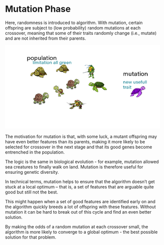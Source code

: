 # Mutation Phase

Here, randomness is introduced to algorithm. With mutation, certain offspring are subject to \(low probability\) random mutations at each crossover, meaning that some of their traits randomly change \(i.e., mutate\) and are not inherited from their parents.

![](../../.gitbook/assets/mutation.png)

The motivation for mutation is that, with some luck, a mutant offspring may have even better features than its parents, making it more likely to be selected for crossover in the next stage and that its good genes become entrenched in the population. 

The logic is the same in biological evolution - for example, mutation allowed sea creatures to finally walk on land. Mutation is therefore useful for ensuring genetic diversity.

In technical terms, mutation helps to ensure that the algorithm doesn’t get stuck at a local optimum – that is, a set of features that are arguable quite good but still not the best. 

This might happen when a set of good features are identified early on and the algorithm quickly breeds a lot of offspring with these features. Without mutation it can be hard to break out of this cycle and find an even better solution. 

By making the odds of a random mutation at each crossover small, the algorithm is more likely to converge to a global optimum - the best possible solution for that problem.

